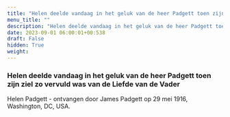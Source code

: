 ```yaml
---
title: "Helen deelde vandaag in het geluk van de heer Padgett toen zijn ziel zo vervuld was van de Liefde van de Vader"
menu_title: ""
description: "Helen deelde vandaag in het geluk van de heer Padgett toen zijn ziel zo vervuld was van de Liefde van de Vader"
date: 2023-09-01 06:00:01+00:538
draft: False
hidden: True
weight:
---
```

### Helen deelde vandaag in het geluk van de heer Padgett toen zijn ziel zo vervuld was van de Liefde van de Vader

Helen Padgett - ontvangen door James Padgett op 29 mei 1916, Washington, DC, USA.

